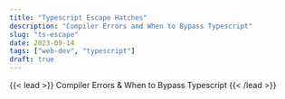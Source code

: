 ```yaml
---
title: "Typescript Escape Hatches"
description: "Compiler Errors and When to Bypass Typescript"
slug: "ts-escape"
date: 2023-09-14
tags: ["web-dev", "typescript"]
draft: true
---
```

{{< lead >}}
Compiler Errors & When to Bypass Typescript
{{< /lead >}}
